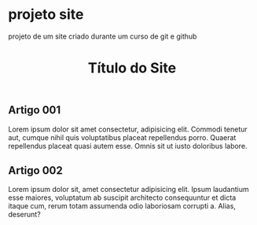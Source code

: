# projeto site
 projeto de um site criado durante um curso de git e github

<html lang="pt-br">
<head>
    <meta charset="UTF-8">
    <meta name="viewport" content="width=device-width, initial-scale=1.0">
    <title>Título do site  </title>
    <link rel="stylesheet" href="style.css">
</head>
<body>
    <main>
        <header>
            <h1>Título do Site</h1>
        </header>
        <article>
            <h2>Artigo 001</h2>
            <p>Lorem ipsum dolor sit amet consectetur, adipisicing elit.
                Commodi tenetur aut, cumque nihil quis voluptatibus placeat
                repellendus porro. Quaerat repellendus placeat quasi autem 
                esse. Omnis sit ut iusto doloribus labore.</p>
        </article>
        <article>
            <h2>Artigo 002</h2>
            <p>Lorem ipsum dolor sit, amet consectetur adipisicing elit.
                Ipsum laudantium esse maiores,
                voluptatum ab suscipit architecto consequuntur et
                dicta itaque cum, rerum totam assumenda odio laboriosam corrupti a. 
                Alias, deserunt?</p>
        </article>
    </main>
</body>
</html>
